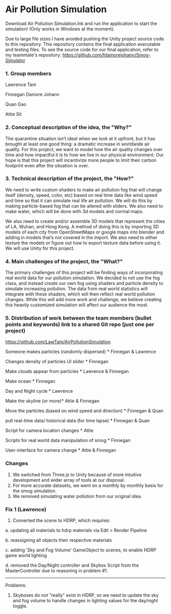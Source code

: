 # Air Pollution Simulation
Download Air Pollution Simulation.lnk and run the application to start the simulation! (Only works in Windows at the moment).

Due to large file sizes I have avoided pushing the Unity project source code to this repository. This repository contains the final application executable and testing files. To see the source code for our final application, refer to my teammate's repository: https://github.com/fdamorejohann/Smog-Simulator


### 1. Group members 

Lawrence Tam

Finnegan Damore Johann

Quan Gao

Attie Sit

### 2. Conceptual description of the idea, the "Why?" 

The quarantine situation isn’t ideal when we look at it upfront, but it has brought at least one good thing: a dramatic increase in worldwide air quality. For this project, we want to model how the air quality changes over time and how impactful it is to how we live in our physical environment. Our hope is that this project will incentivize more people to limit their carbon footprint even after the situation is over. 

### 3. Technical description of the project, the "How?" 

We need to write custom shaders to make air pollution fog that will change itself (density, speed, color, etc) based on real time data like wind speed and time so that it can simulate real life air pollution. We will do this by making particle-based fog that can be altered with sliders. We also need to make water, which will be done with 3d models and normal maps.

We also need to create and/or assemble 3D models that represent the cities of LA, Wuhan, and Hong Kong. A method of doing this is by importing 3D models of each city from OpenStreetMaps or google maps into blender and adding in models that’s not covered in the import. We also need to either texture the models or figure out how to export texture data before using it. We will use Unity for this project.

### 4. Main challenges of the project, the "What?" 

The primary challenges of this project will be finding ways of incorporating real world data for our pollution simulation. We decided to not use the fog class, and instead create our own fog using shaders and particle density to simulate increasing pollution. The data from real world statistics will integrate with these shaders, which will then reflect real world pollution changes. While this will add more work and challenge, we believe creating this heavily customized simulation will affect our audience the most.

### 5. Distribution of work between the team members (bullet points and keywords) link to a shared Git repo (just one per project)

https://github.com/LawTam/AirPollutionSimulation

Someone makes particles (randomly dispersed) * Finnegan & Lawrence

Changes density of particles UI slider * Finnegan

Make clouds appear from particles	* Lawrence & Finnegan

Make ocean * Finnegan

Day and Night cycle * Lawrence

Make the skyline (or more)* Attie & Finnegan

Move the particles (based on wind speed and direction)  * Finnegan & Quan

pull real-time data/ historical data (for time lapse)	* Finnegan & Quan

Script for camera location changes * Attie

Scripts for real world data manipulation of smog * Finnegan

User-interface for camera change * Attie & Finnegan



### Changes
1. We switched from Three.js to Unity because of more intuitive development and wider array of tools at our disposal.
2. For more accurate datasets, we went on a monthly by monthly basis for the smog simulation.
3. We removed simulating water pollution from our original idea.

### Fix 1 (Lawrence)
1. Converted the scene to HDRP, which requires:

a. updating all materials to hdrp materials via Edit > Render Pipeline

b. reassigning all objects their respective materials

c. adding 'Sky and Fog Volume' GameObject to scenes, to enable HDRP game world lighting

d. removed the Day/Night controller and Skybox Script from the MasterController due to reasoning in problem #1.

---
Problems:

1. Skyboxes do not "really" exist in HDRP, so we need to update the sky and fog volume to handle changes in lighting values for the day/night toggle.



